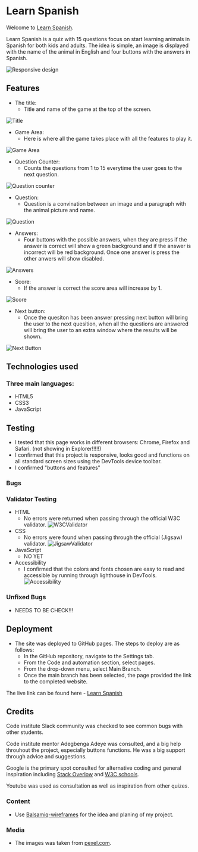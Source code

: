 # Learn Spanish

Welcome to [Learn Spanish](https://saracandela.github.io/learn-spanish/).

Learn Spanish is a quiz with 15 questions focus on start learning animals in Spanish for both kids and adults.
The idea is simple, an image is displayed with the name of the animal in English and four buttons with the answers in Spanish.   

![Responsive design](/assets/images/imagesReadMe/responsive-app.jpg)

## Features
* The title: 
    * Title and name of the game at the top of the screen. 

![Title](/assets/images/imagesReadMe/Titlegame.JPG)

* Game Area:
    * Here is where all the game takes place with all the features to play it. 

![Game Area](/assets/images/imagesReadMe/gamearea.JPG)

* Question Counter:
    * Counts the questions from 1 to 15 everytime the user goes to the next question.

![Question counter](/assets/images/imagesReadMe/Questioncounter.JPG)

* Question:
    * Question is a convination between an image and a paragraph with the animal picture and name. 

![Question](/assets/images/imagesReadMe/question.JPG)

* Answers:
    * Four buttons with the possible answers, when they are press if the answer is correct will show a green background and if the answer is incorrect will be red background. Once one answer is press the other anwers will show disabled. 

![Answers](/assets/images/imagesReadMe/Options.JPG) 

* Score:
    * If the answer is correct the score area will increase by 1.

![Score](/assets/images/imagesReadMe/score.JPG)

* Next button:
    * Once the quesiton has been answer pressing next button will bring the user to the next quesition, when all the questions are answered will bring the user to an extra window where the results will be shown. 

![Next Button](/assets/images/imagesReadMe/Next.JPG)


 ## Technologies used

 ### Three main languages:

 * HTML5
 * CSS3
 * JavaScript

 ## Testing

* I tested that this page works in different browsers: Chrome, Firefox and Safari. (not showing in Explorer!!!!!)
* I confirmed that this project is responsive, looks good and functions on all standard screen sizes using the DevTools device toolbar. 
* I confirmed "buttons and features"  

### Bugs

### Validator Testing 

* HTML
    * No errors were returned when passing through the official W3C validator. 
    ![W3CValidator](/assets/images/imagesReadMe/W3C-Validator.jpg)
* CSS
    * No errors were found when passing through the official (Jigsaw) validator. 
    ![JigsawValidator](/assets/images/imagesReadMe/jigsaw-validator.JPG)
* JavaScript
    * NO YET
* Accessibility 
   * I confirmed that the colors and fonts chosen are easy to read and accessible by running through lighthouse in DevTools.    
   ![Accessibility](/assets/images/imagesReadMe/lightHouse.JPG)  


### Unfixed Bugs

* NEEDS TO BE CHECK!!!

    
## Deployment 

* The site was deployed to GitHub pages. The steps to deploy are as follows:
    * In the GitHub repository, navigate to the Settings tab.
    * From the Code and automation section, select pages.
    * From the drop-down menu, select Main Branch.
    * Once the main branch has been selected, the page provided the link to the completed website. 

The live link can be found here - [Learn Spanish](https://saracandela.github.io/learn-spanish/)

## Credits

Code institute Slack community was checked to see common bugs with other students.

Code institute mentor Adegbenga Adeye was consulted, and a big help throuhout the project, especially buttons functions. He was a big support through advice and suggestions.

Google is the primary spot consulted for alternative coding and general inspiration including [Stack Overlow](https://stackoverflow.com/) and [W3C schools](https://www.w3schools.com/).

Youtube was used as consultation as well as inspiration from other quizes. 

### Content 

 * Use [Balsamiq-wireframes](https://balsamiq.com/wireframes) for the idea and planing of my project. 


### Media

 * The images was taken from [pexel.com](https://www.pexels.com/).